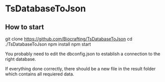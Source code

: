 ﻿# TsDatabaseToJson
## How to start

git clone https://github.com/Biocrafting/TsDatabaseToJson
cd ./TsDatabaseToJson
npm install
npm start

You probably need to edit the dbconfig.json to establish a connection to the right database.

If everything done correctly, there should be a new file in the result folder which contains all requiered data.
